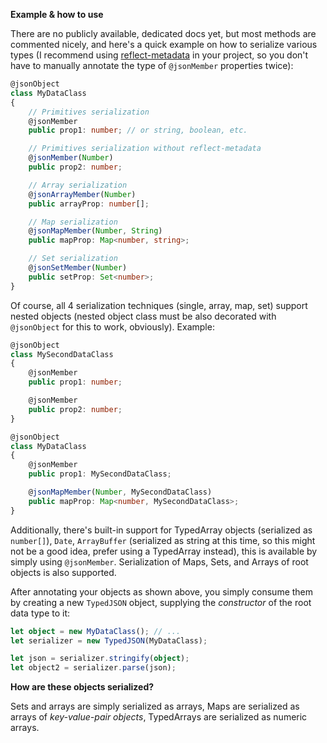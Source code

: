 **Example & how to use**

There are no publicly available, dedicated docs yet, but most methods are commented nicely, and here's a quick example on how to serialize various types (I recommend using [reflect-metadata](https://github.com/rbuckton/reflect-metadata) in your project, so you don't have to manually annotate the type of `@jsonMember` properties twice):

```ts
@jsonObject
class MyDataClass
{
    // Primitives serialization
    @jsonMember
    public prop1: number; // or string, boolean, etc.

    // Primitives serialization without reflect-metadata 
    @jsonMember(Number)
    public prop2: number;

    // Array serialization
    @jsonArrayMember(Number)
    public arrayProp: number[];

    // Map serialization
    @jsonMapMember(Number, String)
    public mapProp: Map<number, string>;

    // Set serialization
    @jsonSetMember(Number)
    public setProp: Set<number>;
}
```

Of course, all 4 serialization techniques (single, array, map, set) support nested objects (nested object class must be also decorated with `@jsonObject` for this to work, obviously). Example:

```ts
@jsonObject
class MySecondDataClass
{
    @jsonMember
    public prop1: number;

    @jsonMember
    public prop2: number;
}

@jsonObject
class MyDataClass
{
    @jsonMember
    public prop1: MySecondDataClass;

    @jsonMapMember(Number, MySecondDataClass)
    public mapProp: Map<number, MySecondDataClass>;
}
```

Additionally, there's built-in support for TypedArray objects (serialized as `number[]`), `Date`, `ArrayBuffer` (serialized as string at this time, so this might not be a good idea, prefer using a TypedArray instead), this is available by simply using `@jsonMember`. Serialization of Maps, Sets, and Arrays of root objects is also supported.

After annotating your objects as shown above, you simply consume them by creating a new `TypedJSON` object, supplying the _constructor_ of the root data type to it:

```ts
let object = new MyDataClass(); // ...
let serializer = new TypedJSON(MyDataClass);

let json = serializer.stringify(object);
let object2 = serializer.parse(json);
```

**How are these objects serialized?**

Sets and arrays are simply serialized as arrays, Maps are serialized as arrays of _key-value-pair objects_, TypedArrays are serialized as numeric arrays.
